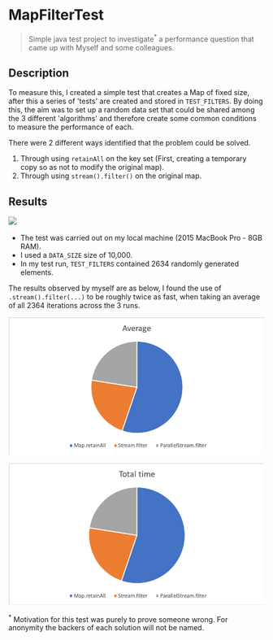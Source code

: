 # MapFilterTest

> Simple java test project to investigate<sup>*</sup> a performance question that came up with Myself and some colleagues.

## Description
To measure this, I created a simple test that creates a Map of fixed size, after this a series of 'tests' are created and stored in `TEST_FILTERS`. By doing this, the aim was to set up a random data set that could be shared among the 3 different 'algorithms' and therefore create some common conditions to measure the performance of each.

There were 2 different ways identified that the problem could be solved.
1. Through using `retainAll` on the key set (First, creating a temporary copy so as not to modify the original map).
2. Through using `stream().filter()` on the original map.


## Results

![](https://media.giphy.com/media/xT5LMS0k5YRqAmZi7e/giphy.gif)

* The test was carried out on my local machine (2015 MacBook Pro - 8GB RAM).
* I used a `DATA_SIZE` size of 10,000.
* In my test run, `TEST_FILTERS` contained 2634 randomly generated elements.

The results observed by myself are as below, I found the use of `.stream().filter(...)` to be roughly twice as fast, when taking an average of all 2364 iterations across the 3 runs.

[![](Average.png)]()


[![](Total.png)]()


<sup>*</sup> Motivation for this test was purely to prove someone wrong. For anonymity the backers of each solution will not be named.